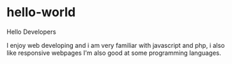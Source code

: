 # hello-world
Hello Developers

I enjoy web developing and i am very familiar with javascript and php, i also like responsive webpages
I'm also good at some programming languages.
